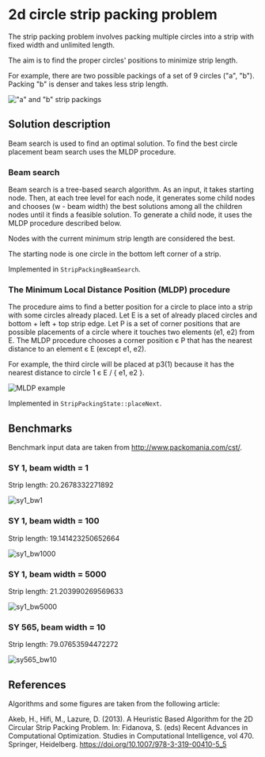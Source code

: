 # 2d circle strip packing problem

The strip packing problem involves packing multiple circles into a strip with fixed width and unlimited length.

The aim is to find the proper circles' positions to minimize strip length.

For example, there are two possible packings of a set of 9 circles ("a", "b"). Packing "b" is denser and takes less strip length.

!["a" and "b" strip packings](./img/a_b_strip_packings.png)

## Solution description

Beam search is used to find an optimal solution.
To find the best circle placement beam search uses the MLDP procedure.

### Beam search

Beam search is a tree-based search algorithm. As an input, it takes starting node. Then, at each tree level for each node, it generates some child nodes and chooses (w - beam width) the best solutions among all the children nodes until it finds a feasible solution.
To generate a child node, it uses the MLDP procedure described below.

Nodes with the current minimum strip length are considered the best.

The starting node is one circle in the bottom left corner of a strip.

Implemented in `StripPackingBeamSearch`.

### The Minimum Local Distance Position (MLDP) procedure

The procedure aims to find a better position for a circle to place into a strip with some circles already placed. Let E is a set of already placed circles and bottom + left + top strip edge. Let P is a set of corner positions that are possible placements of a circle where it touches two elements (e1, e2) from E. The MLDP procedure chooses a corner position є P that has the nearest distance to an element є E (except e1, e2).

For example, the third circle will be placed at p3(1) because it has the nearest distance to circle 1 є E / { e1, e2 }.

![MLDP example](./img/mldp.png)

Implemented in `StripPackingState::placeNext`.

## Benchmarks

Benchmark input data are taken from http://www.packomania.com/cst/.

### SY 1, beam width = 1

Strip length: 20.2678332271892

![sy1_bw1](./example/simple_beam_search/output_sy1_bw1/result.png)

### SY 1, beam width = 100

Strip length: 19.141423250652664

![sy1_bw1000](./example/simple_beam_search/output_sy1_bw1000/result.png)

### SY 1, beam width = 5000

Strip length: 21.203990269569633

![sy1_bw5000](./example/simple_beam_search/output_sy1_bw5000/result.png)

### SY 565, beam width = 10

Strip length: 79.07653594472272

![sy565_bw10](./example/simple_beam_search/output_sy565_bw10/result.png)

## References

Algorithms and some figures are taken from the following article:

Akeb, H., Hifi, M., Lazure, D. (2013). A Heuristic Based Algorithm for the 2D Circular Strip Packing Problem. In: Fidanova, S. (eds) Recent Advances in Computational Optimization. Studies in Computational Intelligence, vol 470. Springer, Heidelberg. https://doi.org/10.1007/978-3-319-00410-5_5
